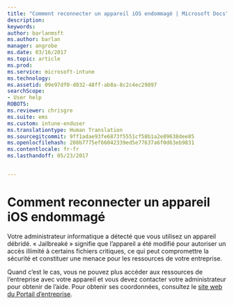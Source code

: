 ```yaml
---
title: "Comment reconnecter un appareil iOS endommagé | Microsoft Docs"
description: 
keywords: 
author: barlanmsft
ms.author: barlan
manager: angrobe
ms.date: 03/16/2017
ms.topic: article
ms.prod: 
ms.service: microsoft-intune
ms.technology: 
ms.assetid: 09e97df0-d032-48ff-ab8a-8c2c4ec29897
searchScope:
- User help
ROBOTS: 
ms.reviewer: chrisgre
ms.suite: ems
ms.custom: intune-enduser
ms.translationtype: Human Translation
ms.sourcegitcommit: 9ff1adae93fe6873f5551cf58b1a2e89638dee85
ms.openlocfilehash: 208b7775ef66042339ed5e77637a6f0d63eb9831
ms.contentlocale: fr-fr
ms.lasthandoff: 05/23/2017


---
```


# <a name="how-to-reconnect-a-compromised-ios-device"></a>Comment reconnecter un appareil iOS endommagé

Votre administrateur informatique a détecté que vous utilisez un appareil débridé. « Jailbreaké » signifie que l’appareil a été modifié pour autoriser un accès illimité à certains fichiers critiques, ce qui peut compromettre la sécurité et constituer une menace pour les ressources de votre entreprise.

Quand c’est le cas, vous ne pouvez plus accéder aux ressources de l’entreprise avec votre appareil et vous devez contacter votre administrateur pour obtenir de l’aide. Pour obtenir ses coordonnées, consultez le [site web du Portail d’entreprise](http://portal.manage.microsoft.com).


